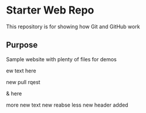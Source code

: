 # Starter Web Repo

This repository is for showing how Git and GitHub work

## Purpose

Sample website with plenty of files for demos


ew text here 

new pull rqest 

& here

more new text 
new reabse less
new header added 